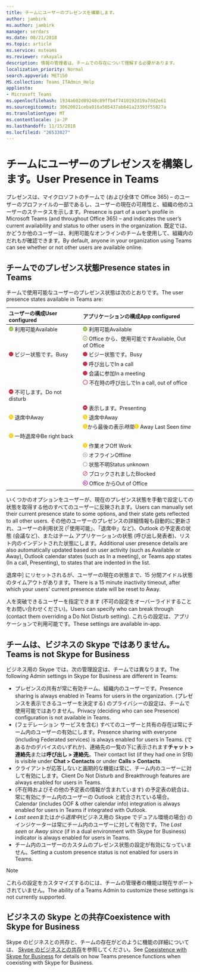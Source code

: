 ```yaml
---
title: チームにユーザーのプレゼンスを構築します。
author: jambirk
ms.author: jambirk
manager: serdars
ms.date: 08/21/2018
ms.topic: article
ms.service: msteams
ms.reviewer: rakayala
description: 情報の管理者は、チームでの存在について理解する必要があります。
localization_priority: Normal
search.appverid: MET150
MS.collection: Teams_ITAdmin_Help
appliesto:
- Microsoft Teams
ms.openlocfilehash: 1934a602d89240c89ffb4f7410192d19a7dd2e61
ms.sourcegitcommit: 30620021ceba916a505437ab641a23393f55827a
ms.translationtype: MT
ms.contentlocale: ja-JP
ms.lasthandoff: 11/15/2018
ms.locfileid: "26533027"
---
```

# <a name="user-presence-in-teams"></a><span data-ttu-id="2af19-103">チームにユーザーのプレゼンスを構築します。</span><span class="sxs-lookup"><span data-stu-id="2af19-103">User Presence in Teams</span></span>

<span data-ttu-id="2af19-104">プレゼンスは、マイクロソフトのチームで (および全体で Office 365) – のユーザーのプロファイルの一部であるし、ユーザーの現在の可用性と、組織の他のユーザーのステータスを示します。</span><span class="sxs-lookup"><span data-stu-id="2af19-104">Presence is part of a user’s profile in Microsoft Teams (and throughout Office 365) – and indicates the user’s current availability and status to other users in the organization.</span></span> <span data-ttu-id="2af19-105">既定では、かどうか他のユーザーは、利用可能なオンラインのチームを使用して、組織内のだれもが確認できます。</span><span class="sxs-lookup"><span data-stu-id="2af19-105">By default, anyone in your organization using Teams can see whether or not other users are available online.</span></span>

## <a name="presence-states-in-teams"></a><span data-ttu-id="2af19-106">チームでのプレゼンス状態</span><span class="sxs-lookup"><span data-stu-id="2af19-106">Presence states in Teams</span></span>

<span data-ttu-id="2af19-107">チームで使用可能なユーザーのプレゼンス状態は次のとおりです。</span><span class="sxs-lookup"><span data-stu-id="2af19-107">The user presence states available in Teams are:</span></span>

|<span data-ttu-id="2af19-108">ユーザーの構成</span><span class="sxs-lookup"><span data-stu-id="2af19-108">User configured</span></span>|<span data-ttu-id="2af19-109">アプリケーションの構成</span><span class="sxs-lookup"><span data-stu-id="2af19-109">App configured</span></span>|
|:--- |:---|
| ![プレゼンスの使用](media/Presence_Available.png) <span data-ttu-id="2af19-111">利用可能</span><span class="sxs-lookup"><span data-stu-id="2af19-111">Available</span></span>|![プレゼンスの使用](media/Presence_Available.png) <span data-ttu-id="2af19-113">利用可能</span><span class="sxs-lookup"><span data-stu-id="2af19-113">Available</span></span>|
|| ![不在時の利用可能です](media/Presence_Available_OOF.png) <span data-ttu-id="2af19-115">Office から、使用可能です</span><span class="sxs-lookup"><span data-stu-id="2af19-115">Available, Out of Office</span></span> |
|  ![ビジー状態です。](media/Presence_Busy.png) <span data-ttu-id="2af19-117">ビジー状態です。</span><span class="sxs-lookup"><span data-stu-id="2af19-117">Busy</span></span> |  ![ビジー状態です。](media/Presence_Busy.png) <span data-ttu-id="2af19-119">ビジー状態です。</span><span class="sxs-lookup"><span data-stu-id="2af19-119">Busy</span></span>  |
|| ![ビジー状態です。](media/Presence_Busy.png) <span data-ttu-id="2af19-121">呼び出しで</span><span class="sxs-lookup"><span data-stu-id="2af19-121">In a call</span></span>|
|| ![ビジー状態です。](media/Presence_Busy.png) <span data-ttu-id="2af19-123">会議に参加</span><span class="sxs-lookup"><span data-stu-id="2af19-123">In a meeting</span></span> |
|| ![使用中の不在時](media/Presence_Busy_OOF.png) <span data-ttu-id="2af19-125">不在時の呼び出しで</span><span class="sxs-lookup"><span data-stu-id="2af19-125">In a call, out of office</span></span>|
|  ![不可します。](media/Presence_DND.png) <span data-ttu-id="2af19-127">不可します。</span><span class="sxs-lookup"><span data-stu-id="2af19-127">Do not disturb</span></span> ||
|| ![不可します。](media/Presence_DND.png) <span data-ttu-id="2af19-129">表示します。</span><span class="sxs-lookup"><span data-stu-id="2af19-129">Presenting</span></span>|
| ![退席中](media/Presence_Away.png) <span data-ttu-id="2af19-131">退席中</span><span class="sxs-lookup"><span data-stu-id="2af19-131">Away</span></span>| ![退席中](media/Presence_Away.png) <span data-ttu-id="2af19-133">退席中</span><span class="sxs-lookup"><span data-stu-id="2af19-133">Away</span></span>|
|| <span data-ttu-id="2af19-134">![離れた](media/Presence_Away.png)から最後の表示*時間*</span><span class="sxs-lookup"><span data-stu-id="2af19-134">![away](media/Presence_Away.png) Away Last Seen *time*</span></span>|
|![退席中](media/Presence_Away.png) <span data-ttu-id="2af19-136">一時退席中</span><span class="sxs-lookup"><span data-stu-id="2af19-136">Be right back</span></span>| |
|| ![退席中](media/Presence_Away.png)  <span data-ttu-id="2af19-138">作業オフ</span><span class="sxs-lookup"><span data-stu-id="2af19-138">Off Work</span></span>|
|| ![オフライン](media/Presence_Offline.png) <span data-ttu-id="2af19-140">オフライン</span><span class="sxs-lookup"><span data-stu-id="2af19-140">Offline</span></span> |
|| ![不明です](media/Presence_Unknown.png) <span data-ttu-id="2af19-142">状態不明</span><span class="sxs-lookup"><span data-stu-id="2af19-142">Status unknown</span></span>|
||![ブロック](media/Presence_Blocked.png) <span data-ttu-id="2af19-144">ブロックされました</span><span class="sxs-lookup"><span data-stu-id="2af19-144">Blocked</span></span> |
|| ![不在時](media/Presence_OOF.png) <span data-ttu-id="2af19-146">Office から</span><span class="sxs-lookup"><span data-stu-id="2af19-146">Out of Office</span></span>|
|||
 
<span data-ttu-id="2af19-147">いくつかのオプションをユーザーが、現在のプレゼンス状態を手動で設定しての状態を取得する他のすべてのユーザーに反映されます。</span><span class="sxs-lookup"><span data-stu-id="2af19-147">Users can manually set their current presence state to some options, and their state gets reflected to all other users.</span></span> <span data-ttu-id="2af19-148">その他のユーザーのプレゼンスの詳細情報も自動的に更新され、ユーザーの利用状況 (「使用可能」、「退席中」など)、Outlook の予定表の状態 (会議など)、またはチーム アプリケーションの状態 (呼び出し発表者)、リスト内のインデントされた状態にします。</span><span class="sxs-lookup"><span data-stu-id="2af19-148">Additional user presence details are also automatically updated based on user activity (such as Available or Away), Outlook calendar states (such as In a meeting), or Teams app states (In a call, Presenting), to states that are indented in the list.</span></span>

<span data-ttu-id="2af19-149">退席中] にリセットされるが、ユーザーの現在の状態まで、15 分間アイドル状態のタイムアウトがあります。</span><span class="sxs-lookup"><span data-stu-id="2af19-149">There is a 15 minute inactivity timeout, after which your users' current presence state will be reset to Away.</span></span>

<span data-ttu-id="2af19-150">人を突破できるユーザーを指定できます (不可の設定をオーバーライドすることをお問い合わせください)。</span><span class="sxs-lookup"><span data-stu-id="2af19-150">Users can specify who can break through (contact them overriding a Do Not Disturb setting).</span></span> <span data-ttu-id="2af19-151">これらの設定は、アプリケーションで利用可能です。</span><span class="sxs-lookup"><span data-stu-id="2af19-151">These settings are available in-app.</span></span>

## <a name="teams-is-not-skype-for-business"></a><span data-ttu-id="2af19-152">チームは、ビジネスの Skype ではありません。</span><span class="sxs-lookup"><span data-stu-id="2af19-152">Teams is not Skype for Business</span></span>

<span data-ttu-id="2af19-153">ビジネス用の Skype では、次の管理設定は、チームでは異なります。</span><span class="sxs-lookup"><span data-stu-id="2af19-153">The following Admin settings in Skype for Business are different in Teams:</span></span>
- <span data-ttu-id="2af19-154">プレゼンスの共有が常に有効チーム、組織内のユーザーです。</span><span class="sxs-lookup"><span data-stu-id="2af19-154">Presence sharing is always enabled in Teams for users in the organization.</span></span> <span data-ttu-id="2af19-155">(プレゼンスを表示できるユーザーを決定する) のプライバシーの設定は、チームで使用可能ではありません。</span><span class="sxs-lookup"><span data-stu-id="2af19-155">Privacy (deciding who can see Presence) configuration is not available in Teams.</span></span>
- <span data-ttu-id="2af19-156">(フェデレーション サービスを含む) すべてのユーザーと共有の存在は常にチーム内のユーザーの有効にします。</span><span class="sxs-lookup"><span data-stu-id="2af19-156">Presence sharing with everyone (including Federated services) is always enabled for users in Teams.</span></span> <span data-ttu-id="2af19-157">(であるかのデバイスのいずれか)、連絡先の一覧の下に表示されます**チャット > 連絡先**または**呼び出し > 連絡先**。</span><span class="sxs-lookup"><span data-stu-id="2af19-157">Their contact list (if they had one in SfB) is visible under **Chat > Contacts** or under **Calls > Contacts**.</span></span>
- <span data-ttu-id="2af19-158">クライアントが応答しないと画期的な機能は常に、チーム内のユーザーに対して有効にします。</span><span class="sxs-lookup"><span data-stu-id="2af19-158">Client Do Not Disturb and Breakthrough features are always enabled for users in Teams.</span></span>
- <span data-ttu-id="2af19-159">(不在時およびその他の予定表の情報が含まれています) の予定表の統合は、常に有効にチーム内のユーザーの Outlook と統合されている場合。</span><span class="sxs-lookup"><span data-stu-id="2af19-159">Calendar (includes OOF & other calendar info) integration  is always enabled for users in Teams if integrated with Outlook.</span></span>
- <span data-ttu-id="2af19-160">*Last seen*または*から退席中*(ビジネス用の Skype でデュアル環境の場合) のインジケーターは常にチーム内のユーザーに対して有効です。</span><span class="sxs-lookup"><span data-stu-id="2af19-160">The *Last seen* or *Away since* (if in a dual environment with Skype for Business) indicator is always enabled for users in Teams.</span></span>
- <span data-ttu-id="2af19-161">チーム内のユーザーのカスタムのプレゼンス状態の設定が有効になっていません。</span><span class="sxs-lookup"><span data-stu-id="2af19-161">Setting a custom presence status is not enabled for users in Teams.</span></span>

> [!NOTE]
> <span data-ttu-id="2af19-162">これらの設定をカスタマイズするのには、チームの管理者の機能は現在サポートされていません。</span><span class="sxs-lookup"><span data-stu-id="2af19-162">The ability of a Teams Admin to customize these settings is not currently supported.</span></span>


## <a name="coexistence-with-skype-for-business"></a><span data-ttu-id="2af19-163">ビジネスの Skype との共存</span><span class="sxs-lookup"><span data-stu-id="2af19-163">Coexistence with Skype for Business</span></span>

<span data-ttu-id="2af19-164">Skype のビジネスとの共存と、チームの存在がどのように機能の詳細については、 [Skype のビジネスとの共存](coexistence-chat-calls-presence.md)を参照してください。</span><span class="sxs-lookup"><span data-stu-id="2af19-164">See [Coexistence with Skype for Business](coexistence-chat-calls-presence.md) for details on how Teams presence functions when coexisting with Skype for Business.</span></span> 